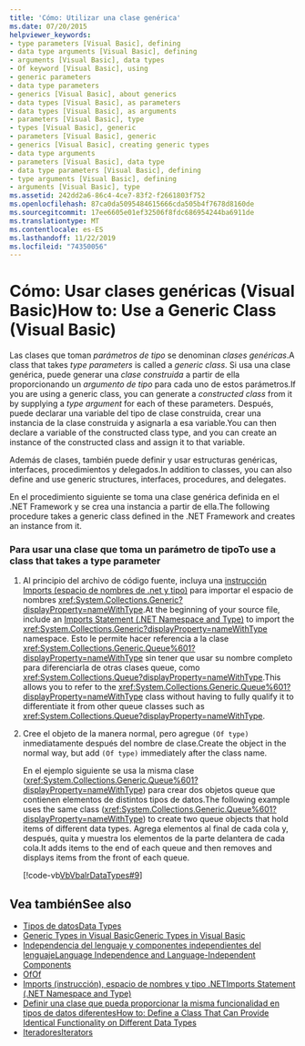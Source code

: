 ```yaml
---
title: 'Cómo: Utilizar una clase genérica'
ms.date: 07/20/2015
helpviewer_keywords:
- type parameters [Visual Basic], defining
- data type arguments [Visual Basic], defining
- arguments [Visual Basic], data types
- Of keyword [Visual Basic], using
- generic parameters
- data type parameters
- generics [Visual Basic], about generics
- data types [Visual Basic], as parameters
- data types [Visual Basic], as arguments
- parameters [Visual Basic], type
- types [Visual Basic], generic
- parameters [Visual Basic], generic
- generics [Visual Basic], creating generic types
- data type arguments
- parameters [Visual Basic], data type
- data type parameters [Visual Basic], defining
- type arguments [Visual Basic], defining
- arguments [Visual Basic], type
ms.assetid: 242dd2a6-86c4-4ce7-83f2-f2661803f752
ms.openlocfilehash: 87ca0da5095484615666cda505b4f7678d8160de
ms.sourcegitcommit: 17ee6605e01ef32506f8fdc686954244ba6911de
ms.translationtype: MT
ms.contentlocale: es-ES
ms.lasthandoff: 11/22/2019
ms.locfileid: "74350056"
---
```

# <a name="how-to-use-a-generic-class-visual-basic"></a><span data-ttu-id="2b0ec-102">Cómo: Usar clases genéricas (Visual Basic)</span><span class="sxs-lookup"><span data-stu-id="2b0ec-102">How to: Use a Generic Class (Visual Basic)</span></span>
<span data-ttu-id="2b0ec-103">Las clases que toman *parámetros de tipo* se denominan *clases genéricas*.</span><span class="sxs-lookup"><span data-stu-id="2b0ec-103">A class that takes *type parameters* is called a *generic class*.</span></span> <span data-ttu-id="2b0ec-104">Si usa una clase genérica, puede generar una *clase construida* a partir de ella proporcionando un *argumento de tipo* para cada uno de estos parámetros.</span><span class="sxs-lookup"><span data-stu-id="2b0ec-104">If you are using a generic class, you can generate a *constructed class* from it by supplying a *type argument* for each of these parameters.</span></span> <span data-ttu-id="2b0ec-105">Después, puede declarar una variable del tipo de clase construida, crear una instancia de la clase construida y asignarla a esa variable.</span><span class="sxs-lookup"><span data-stu-id="2b0ec-105">You can then declare a variable of the constructed class type, and you can create an instance of the constructed class and assign it to that variable.</span></span>  
  
 <span data-ttu-id="2b0ec-106">Además de clases, también puede definir y usar estructuras genéricas, interfaces, procedimientos y delegados.</span><span class="sxs-lookup"><span data-stu-id="2b0ec-106">In addition to classes, you can also define and use generic structures, interfaces, procedures, and delegates.</span></span>  
  
 <span data-ttu-id="2b0ec-107">En el procedimiento siguiente se toma una clase genérica definida en el .NET Framework y se crea una instancia a partir de ella.</span><span class="sxs-lookup"><span data-stu-id="2b0ec-107">The following procedure takes a generic class defined in the .NET Framework and creates an instance from it.</span></span>  
  
### <a name="to-use-a-class-that-takes-a-type-parameter"></a><span data-ttu-id="2b0ec-108">Para usar una clase que toma un parámetro de tipo</span><span class="sxs-lookup"><span data-stu-id="2b0ec-108">To use a class that takes a type parameter</span></span>  
  
1. <span data-ttu-id="2b0ec-109">Al principio del archivo de código fuente, incluya una [instrucción Imports (espacio de nombres de .net y tipo)](../../../../visual-basic/language-reference/statements/imports-statement-net-namespace-and-type.md) para importar el espacio de nombres <xref:System.Collections.Generic?displayProperty=nameWithType>.</span><span class="sxs-lookup"><span data-stu-id="2b0ec-109">At the beginning of your source file, include an [Imports Statement (.NET Namespace and Type)](../../../../visual-basic/language-reference/statements/imports-statement-net-namespace-and-type.md) to import the <xref:System.Collections.Generic?displayProperty=nameWithType> namespace.</span></span> <span data-ttu-id="2b0ec-110">Esto le permite hacer referencia a la clase <xref:System.Collections.Generic.Queue%601?displayProperty=nameWithType> sin tener que usar su nombre completo para diferenciarla de otras clases queue, como <xref:System.Collections.Queue?displayProperty=nameWithType>.</span><span class="sxs-lookup"><span data-stu-id="2b0ec-110">This allows you to refer to the <xref:System.Collections.Generic.Queue%601?displayProperty=nameWithType> class without having to fully qualify it to differentiate it from other queue classes such as <xref:System.Collections.Queue?displayProperty=nameWithType>.</span></span>  
  
2. <span data-ttu-id="2b0ec-111">Cree el objeto de la manera normal, pero agregue `(Of type)` inmediatamente después del nombre de clase.</span><span class="sxs-lookup"><span data-stu-id="2b0ec-111">Create the object in the normal way, but add `(Of type)` immediately after the class name.</span></span>  
  
     <span data-ttu-id="2b0ec-112">En el ejemplo siguiente se usa la misma clase (<xref:System.Collections.Generic.Queue%601?displayProperty=nameWithType>) para crear dos objetos queue que contienen elementos de distintos tipos de datos.</span><span class="sxs-lookup"><span data-stu-id="2b0ec-112">The following example uses the same class (<xref:System.Collections.Generic.Queue%601?displayProperty=nameWithType>) to create two queue objects that hold items of different data types.</span></span> <span data-ttu-id="2b0ec-113">Agrega elementos al final de cada cola y, después, quita y muestra los elementos de la parte delantera de cada cola.</span><span class="sxs-lookup"><span data-stu-id="2b0ec-113">It adds items to the end of each queue and then removes and displays items from the front of each queue.</span></span>  
  
     [!code-vb[VbVbalrDataTypes#9](~/samples/snippets/visualbasic/VS_Snippets_VBCSharp/VbVbalrDataTypes/VB/Class1.vb#9)]  
  
## <a name="see-also"></a><span data-ttu-id="2b0ec-114">Vea también</span><span class="sxs-lookup"><span data-stu-id="2b0ec-114">See also</span></span>

- [<span data-ttu-id="2b0ec-115">Tipos de datos</span><span class="sxs-lookup"><span data-stu-id="2b0ec-115">Data Types</span></span>](../../../../visual-basic/programming-guide/language-features/data-types/index.md)
- [<span data-ttu-id="2b0ec-116">Generic Types in Visual Basic</span><span class="sxs-lookup"><span data-stu-id="2b0ec-116">Generic Types in Visual Basic</span></span>](../../../../visual-basic/programming-guide/language-features/data-types/generic-types.md)
- [<span data-ttu-id="2b0ec-117">Independencia del lenguaje y componentes independientes del lenguaje</span><span class="sxs-lookup"><span data-stu-id="2b0ec-117">Language Independence and Language-Independent Components</span></span>](../../../../standard/language-independence-and-language-independent-components.md)
- [<span data-ttu-id="2b0ec-118">Of</span><span class="sxs-lookup"><span data-stu-id="2b0ec-118">Of</span></span>](../../../../visual-basic/language-reference/statements/of-clause.md)
- [<span data-ttu-id="2b0ec-119">Imports (instrucción), espacio de nombres y tipo .NET</span><span class="sxs-lookup"><span data-stu-id="2b0ec-119">Imports Statement (.NET Namespace and Type)</span></span>](../../../../visual-basic/language-reference/statements/imports-statement-net-namespace-and-type.md)
- [<span data-ttu-id="2b0ec-120">Definir una clase que pueda proporcionar la misma funcionalidad en tipos de datos diferentes</span><span class="sxs-lookup"><span data-stu-id="2b0ec-120">How to: Define a Class That Can Provide Identical Functionality on Different Data Types</span></span>](../../../../visual-basic/programming-guide/language-features/data-types/how-to-define-a-class-that-can-provide-identical-functionality.md)
- [<span data-ttu-id="2b0ec-121">Iteradores</span><span class="sxs-lookup"><span data-stu-id="2b0ec-121">Iterators</span></span>](../../../../visual-basic/programming-guide/concepts/iterators.md)
